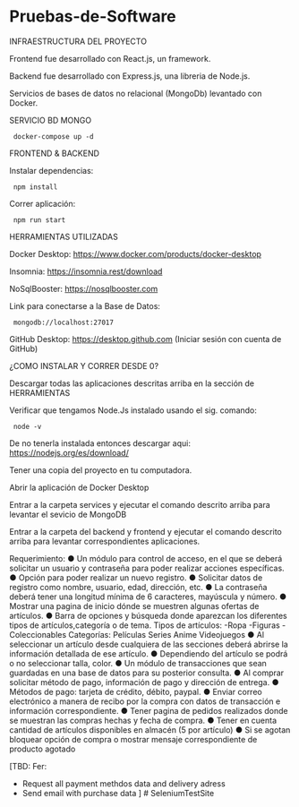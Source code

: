 ﻿# Pruebas-de-Software 
 
 INFRAESTRUCTURA DEL PROYECTO
 
 Frontend fue desarrollado con React.js, un framework.
 
 Backend fue desarrollado con Express.js, una libreria de Node.js.
 
 Servicios de bases de datos no relacional (MongoDb) levantado con Docker.
 
 
 SERVICIO BD MONGO

     docker-compose up -d


FRONTEND & BACKEND

Instalar dependencias: 
     
     npm install

Correr aplicación: 
     
     npm run start


HERRAMIENTAS UTILIZADAS

Docker Desktop: https://www.docker.com/products/docker-desktop

Insomnia: https://insomnia.rest/download


NoSqlBooster: https://nosqlbooster.com

Link para conectarse a la Base de Datos: 

     mongodb://localhost:27017


GitHub Desktop: https://desktop.github.com (Iniciar sesión con cuenta de GitHub)


¿COMO INSTALAR Y CORRER DESDE 0?

Descargar todas las aplicaciones descritas arriba en la sección de HERRAMIENTAS

Verificar que tengamos Node.Js instalado usando el sig. comando:

     node -v
 
 De no tenerla instalada entonces descargar aqui: https://nodejs.org/es/download/
 
 Tener una copia del proyecto en tu computadora.
 
 Abrir la aplicación de Docker Desktop
 
 Entrar a la carpeta services y ejecutar el comando descrito arriba para levantar el sevicio de MongoDB
 
 Entrar a la carpeta del backend y frontend y ejecutar el comando descrito arriba para levantar correspondientes aplicaciones.


Requerimiento:
● Un módulo para control de acceso, en el que se deberá solicitar un usuario y
contraseña para poder realizar acciones específicas.
● Opción para poder realizar un nuevo registro.
● Solicitar datos de registro como nombre, usuario, edad, dirección, etc.
● La contraseña deberá tener una longitud mínima de 6 caracteres, mayúscula y
número.
● Mostrar una pagina de inicio dónde se muestren algunas ofertas de artículos.
● Barra de opciones y búsqueda donde aparezcan los diferentes tipos de
artículos,categoría o de tema.
Tipos de artículos:
-Ropa
-Figuras
-Coleccionables
Categorías:
Películas
Series
Anime
Videojuegos
● Al seleccionar un artículo desde cualquiera de las secciones deberá abrirse la
información detallada de ese artículo.
● Dependiendo del artículo se podrá o no seleccionar talla, color.
● Un módulo de transacciones que sean guardadas en una base de datos para su
posterior consulta.
● Al comprar solicitar método de pago, información de pago y dirección de entrega.
● Métodos de pago: tarjeta de crédito, débito, paypal.
● Enviar correo electrónico a manera de recibo por la compra con datos de transacción
e información correspondiente.
● Tener pagina de pedidos realizados donde se muestran las compras hechas y fecha
de compra.
● Tener en cuenta cantidad de artículos disponibles en almacén (5 por artículo)
● Si se agotan bloquear opción de compra o mostrar mensaje correspondiente de
producto agotado


[TBD:
     Fer:
 - Request all payment methdos data and delivery adress
 - Send email with purchase data
]
#   S e l e n i u m T e s t S i t e  
 
